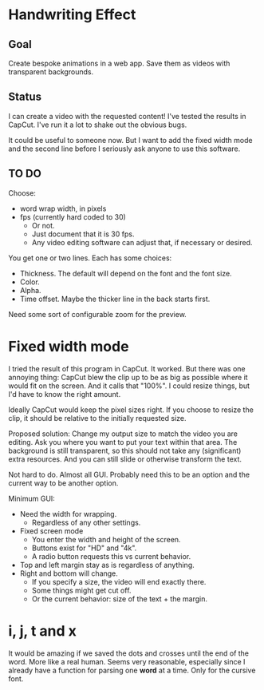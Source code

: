 # Handwriting Effect

## Goal

Create bespoke animations in a web app.
Save them as videos with transparent backgrounds.

## Status

I can create a video with the requested content!
I've tested the results in CapCut.
I've run it a lot to shake out the obvious bugs.

It could be useful to someone now.
But I want to add the fixed width mode and the second line before I seriously ask anyone to use this software.

## TO DO

Choose:

- word wrap width, in pixels
- fps (currently hard coded to 30)
  - Or not.
  - Just document that it is 30 fps.
  - Any video editing software can adjust that, if necessary or desired.

You get one or two lines. Each has some choices:

- Thickness. The default will depend on the font and the font size.
- Color.
- Alpha.
- Time offset. Maybe the thicker line in the back starts first.

Need some sort of configurable zoom for the preview.

# Fixed width mode

I tried the result of this program in CapCut.
It worked.
But there was one annoying thing:
CapCut blew the clip up to be as big as possible where it would fit on the screen.
And it calls that "100%".
I could resize things, but I'd have to know the right amount.

Ideally CapCut would keep the pixel sizes right.
If you choose to resize the clip, it should be relative to the initially requested size.

Proposed solution:
Change my output size to match the video you are editing.
Ask you where you want to put your text within that area.
The background is still transparent, so this should not take any (significant) extra resources.
And you can still slide or otherwise transform the text.

Not hard to do.
Almost all GUI.
Probably need this to be an option and the current way to be another option.

Minimum GUI:

- Need the width for wrapping.
  - Regardless of any other settings.
- Fixed screen mode
  - You enter the width and height of the screen.
  - Buttons exist for "HD" and "4k".
  - A radio button requests this vs current behavior.
- Top and left margin stay as is regardless of anything.
- Right and bottom will change.
  - If you specify a size, the video will end exactly there.
  - Some things might get cut off.
  - Or the current behavior: size of the text + the margin.

# i, j, t and x

It would be amazing if we saved the dots and crosses until the end of the word.
More like a real human.
Seems very reasonable, especially since I already have a function for parsing one **word** at a time.
Only for the cursive font.
